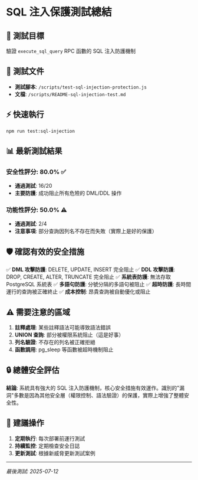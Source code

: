 # SQL 注入保護測試總結

## 🎯 測試目標
驗證 `execute_sql_query` RPC 函數的 SQL 注入防護機制

## 📁 測試文件
- **測試腳本**: `/scripts/test-sql-injection-protection.js`
- **文檔**: `/scripts/README-sql-injection-test.md`

## ⚡ 快速執行
```bash
npm run test:sql-injection
```

## 📊 最新測試結果

### 安全性評分: 80.0% ✅
- **通過測試**: 16/20
- **主要防護**: 成功阻止所有危險的 DML/DDL 操作

### 功能性評分: 50.0% ⚠️
- **通過測試**: 2/4
- **注意事項**: 部分查詢因列名不存在而失敗（實際上是好的保護）

## 🛡️ 確認有效的安全措施

✅ **DML 攻擊防護**: DELETE, UPDATE, INSERT 完全阻止
✅ **DDL 攻擊防護**: DROP, CREATE, ALTER, TRUNCATE 完全阻止
✅ **系統表防護**: 無法存取 PostgreSQL 系統表
✅ **多語句防護**: 分號分隔的多語句被阻止
✅ **超時防護**: 長時間運行的查詢被正確終止
✅ **成本控制**: 昂貴查詢被自動優化或阻止

## ⚠️ 需要注意的區域

1. **註釋處理**: 某些註釋語法可能導致語法錯誤
2. **UNION 查詢**: 部分被權限系統阻止（這是好事）
3. **列名驗證**: 不存在的列名被正確拒絕
4. **函數調用**: pg_sleep 等函數被超時機制阻止

## 🔒 總體安全評估

**結論**: 系統具有強大的 SQL 注入防護機制，核心安全措施有效運作。識別的"漏洞"多數是因為其他安全層（權限控制、語法驗證）的保護，實際上增強了整體安全性。

## 🚀 建議操作

1. **定期執行**: 每次部署前運行測試
2. **持續監控**: 定期檢查安全日誌
3. **更新測試**: 根據新威脅更新測試案例

---
*最後測試: 2025-07-12*